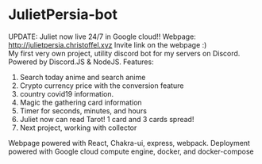 # JulietPersia-bot
UPDATE: Juliet now live 24/7 in Google cloud!! 
Webpage: http://julietpersia.christoffel.xyz
Invite link on the webpage :)
<br />
My first very own project, utility discord bot for my servers on Discord. 
Powered by Discord.JS & NodeJS. 
Features:
1. Search today anime and search anime
2. Crypto currency price with the conversion feature
3. country covid19 information.
4. Magic the gathering card information
5. Timer for seconds, minutes, and hours
6. Juliet now can read Tarot! 1 card and 3 cards spread! 
7. Next project, working with collector 

Webpage powered with React, Chakra-ui, express, webpack. Deployment powered with Google cloud compute engine, docker, and docker-compose
